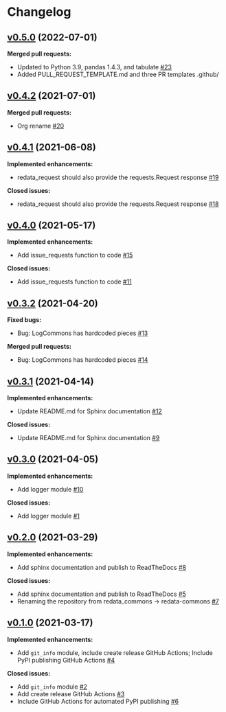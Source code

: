 # Changelog

## [v0.5.0](https://github.com/UAL-RE/redata-commons/tree/v0.5.0) (2022-07-01)

**Merged pull requests:**
 - Updated to Python 3.9, pandas 1.4.3, and tabulate [#23](https://github.com/UAL-RE/redata-commons/pull/23)
 - Added PULL_REQUEST_TEMPLATE.md and three PR templates .github/

## [v0.4.2](https://github.com/UAL-RE/redata-commons/tree/v0.4.2) (2021-07-01)

**Merged pull requests:**
 - Org rename [#20](https://github.com/UAL-RE/redata-commons/pull/20)


## [v0.4.1](https://github.com/UAL-RE/redata-commons/tree/v0.4.1) (2021-06-08)

**Implemented enhancements:**
 - redata_request should also provide the requests.Request response [#19](http://github.com/UAL-RE/redata-commons/pull/19)

**Closed issues:**
 - redata_request should also provide the requests.Request response [#18](http://github.com/UAL-RE/redata-commons/issues/18)


## [v0.4.0](https://github.com/UAL-RE/redata-commons/tree/v0.4.0) (2021-05-17)

**Implemented enhancements:**
 - Add issue_requests function to code [#15](http://github.com/UAL-RE/redata-commons/pull/15)

**Closed issues:**
 - Add issue_requests function to code [#11](http://github.com/UAL-RE/redata-commons/issues/11)


## [v0.3.2](https://github.com/UAL-RE/redata-commons/tree/v0.3.2) (2021-04-20)

**Fixed bugs:**
 - Bug: LogCommons has hardcoded pieces [#13](http://github.com/UAL-RE/redata-commons/issues/13)

**Merged pull requests:**
 - Bug: LogCommons has hardcoded pieces [#14](http://github.com/UAL-RE/redata-commons/pull/14)


## [v0.3.1](https://github.com/UAL-RE/redata-commons/tree/v0.3.1) (2021-04-14)

**Implemented enhancements:**
 - Update README.md for Sphinx documentation [#12](http://github.com/UAL-RE/redata-commons/pull/12)

**Closed issues:**
 - Update README.md for Sphinx documentation [#9](http://github.com/UAL-RE/redata-commons/issues/9)


## [v0.3.0](https://github.com/UAL-RE/redata-commons/tree/v0.3.0) (2021-04-05)

**Implemented enhancements:**
 - Add logger module [#10](http://github.com/UAL-RE/redata-commons/pull/10)

**Closed issues:**
 - Add logger module [#1](http://github.com/UAL-RE/redata-commons/issues/1)


## [v0.2.0](https://github.com/UAL-RE/redata-commons/tree/v0.2.0) (2021-03-29)

**Implemented enhancements:**
 - Add sphinx documentation and publish to ReadTheDocs [#8](http://github.com/UAL-RE/redata-commons/pull/8)

**Closed issues:**
 - Add sphinx documentation and publish to ReadTheDocs [#5](http://github.com/UAL-RE/redata-commons/issues/5)
 - Renaming the repository from redata_commons -> redata-commons [#7](http://github.com/UAL-RE/redata-commons/issues/7)


## [v0.1.0](https://github.com/UAL-RE/redata-commons/tree/v0.1.0) (2021-03-17)

**Implemented enhancements:**
 - Add `git_info` module, include create release GitHub Actions; Include PyPI
   publishing GitHub Actions [#4](github.com/UAL-RE/redata-commons/pull/4)

**Closed issues:**
 - Add `git_info` module [#2](http://github.com/UAL-RE/redata-commons/issues/2)
 - Add create release GitHub Actions [#3](http://github.com/UAL-RE/redata-commons/issues/3)
 - Include GitHub Actions for automated PyPI publishing [#6](http://github.com/UAL-RE/redata-commons/issues/2)
   
<!-- TEMPLATE
## [vXX.YY.ZZ](https://github.com/UAL-RE/redata-commons/tree/vXX.YY.ZZ) (YYYY-MM-DD)

**Implemented enhancements:**
 - `______` [#XX](http://github.com/UAL-RE/redata-commons/pull/XX)

**Fixed bugs:**
 - `______` [#XX](https://github.com/UAL-RE/redata-commons/issues/XX)

**Closed issues:**
 - `______` [#XX](https://github.com/UAL-RE/redata-commons/issues/XX)

**Merged pull requests:**
 - `______` [#XX](https://github.com/UAL-RE/redata-commons/pull/XX)

-->
